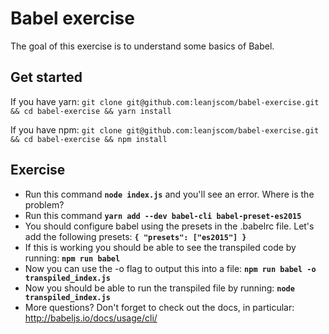 # Babel exercise

The goal of this exercise is to understand some basics of Babel.

## Get started

If you have yarn:
`git clone git@github.com:leanjscom/babel-exercise.git && cd babel-exercise && yarn install`

If you have npm:
`git clone git@github.com:leanjscom/babel-exercise.git && cd babel-exercise && npm install`

## Exercise

- Run this command **`node index.js`** and you'll see an error. Where is the problem?
- Run this command **`yarn add --dev babel-cli babel-preset-es2015`**
- You should configure babel using the presets in the .babelrc file. Let's add the following presets:
**`{
  "presets": ["es2015"]
}`**
- If this is working you should be able to see the transpiled code by running: **`npm run babel`**
- Now you can use the -o flag to output this into a file: **`npm run babel -o transpiled_index.js`**
- Now you should be able to run the transpiled file by running: **`node transpiled_index.js`**
- More questions? Don't forget to check out the docs, in particular: http://babeljs.io/docs/usage/cli/

